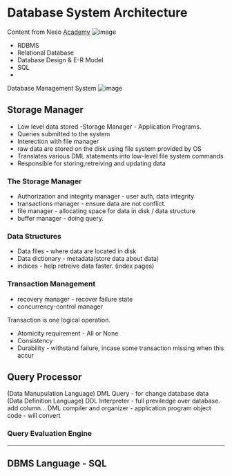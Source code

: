 # Database System Architecture
Content from Neso [Academy](https://www.youtube.com/watch?v=OMwgGL3lHlI&list=PLBlnK6fEyqRiyryTrbKHX1Sh9luYI0dhX&ab_channel=NesoAcademy)
![image](https://user-images.githubusercontent.com/83261924/218288730-c47a3a8d-b8fe-40e7-94ec-c066b64caa53.png)


* RDBMS
* Relational Database
* Database Design & E-R Model
* SQL
* 

Database Management System
![image](https://user-images.githubusercontent.com/83261924/218282848-e2fe033b-0bad-4c37-a357-6e79be4f5807.png)

## Storage Manager
* Low level data stored -Storage Manager - Application Programs.
* Queries submitted to the system
* Interection with file manager
* raw data are stored on the disk using file system provided by OS
* Translates various DML statements into low-level file system commands
* Responsible for storing,retreiving and updating data

### The Storage Manager
* Authorization and integrity manager - user auth, data integrity
* transactions manager - ensure data are not conflict.
* file manager - allocating space for data in disk / data structure
* buffer manager - doing query.

### Data Structures
* Data files - where data are located in disk
* Data dictionary - metadata(store data about data)
* indices - help retreive data faster. (index pages)

### Transaction Management
* recovery manager - recover failure state
* concurrency-control manager

Transaction is one logical operation.
* Atomicity requirement - All or None
* Consistency
* Durability - withstand failure, incase some transaction missing when this accur


## Query Processor
(Data Manupulation Language) DML Query - for change database data
(Data Definition Language) DDL Interpreter - full previledge over database. add column...
DML compiler and organizer - 
application program object code - will convert 

### Query Evaluation Engine


---
## DBMS Language - SQL
